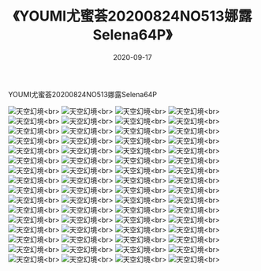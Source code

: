 ﻿---
layout: post
title: 《YOUMI尤蜜荟20200824NO513娜露Selena64P》
date: 2020-09-17
img: http://photo.orgx.cf/性感/2020/YOUMI尤蜜荟20200824NO513娜露Selena64P/000.jpg
tags: [美女,性感,泳衣]
---

YOUMI尤蜜荟20200824NO513娜露Selena64P



![天空幻境](http://photo.orgx.cf/性感/2020/YOUMI尤蜜荟20200824NO513娜露Selena64P/001.jpg''天空幻境'')<br>
![天空幻境](http://photo.orgx.cf/性感/2020/YOUMI尤蜜荟20200824NO513娜露Selena64P/002.jpg''天空幻境'')<br>
![天空幻境](http://photo.orgx.cf/性感/2020/YOUMI尤蜜荟20200824NO513娜露Selena64P/003.jpg''天空幻境'')<br>
![天空幻境](http://photo.orgx.cf/性感/2020/YOUMI尤蜜荟20200824NO513娜露Selena64P/004.jpg''天空幻境'')<br>
![天空幻境](http://photo.orgx.cf/性感/2020/YOUMI尤蜜荟20200824NO513娜露Selena64P/005.jpg''天空幻境'')<br>
![天空幻境](http://photo.orgx.cf/性感/2020/YOUMI尤蜜荟20200824NO513娜露Selena64P/006.jpg''天空幻境'')<br>
![天空幻境](http://photo.orgx.cf/性感/2020/YOUMI尤蜜荟20200824NO513娜露Selena64P/007.jpg''天空幻境'')<br>
![天空幻境](http://photo.orgx.cf/性感/2020/YOUMI尤蜜荟20200824NO513娜露Selena64P/008.jpg''天空幻境'')<br>
![天空幻境](http://photo.orgx.cf/性感/2020/YOUMI尤蜜荟20200824NO513娜露Selena64P/009.jpg''天空幻境'')<br>
![天空幻境](http://photo.orgx.cf/性感/2020/YOUMI尤蜜荟20200824NO513娜露Selena64P/010.jpg''天空幻境'')<br>
![天空幻境](http://photo.orgx.cf/性感/2020/YOUMI尤蜜荟20200824NO513娜露Selena64P/011.jpg''天空幻境'')<br>
![天空幻境](http://photo.orgx.cf/性感/2020/YOUMI尤蜜荟20200824NO513娜露Selena64P/012.jpg''天空幻境'')<br>
![天空幻境](http://photo.orgx.cf/性感/2020/YOUMI尤蜜荟20200824NO513娜露Selena64P/013.jpg''天空幻境'')<br>
![天空幻境](http://photo.orgx.cf/性感/2020/YOUMI尤蜜荟20200824NO513娜露Selena64P/014.jpg''天空幻境'')<br>
![天空幻境](http://photo.orgx.cf/性感/2020/YOUMI尤蜜荟20200824NO513娜露Selena64P/015.jpg''天空幻境'')<br>
![天空幻境](http://photo.orgx.cf/性感/2020/YOUMI尤蜜荟20200824NO513娜露Selena64P/016.jpg''天空幻境'')<br>
![天空幻境](http://photo.orgx.cf/性感/2020/YOUMI尤蜜荟20200824NO513娜露Selena64P/017.jpg''天空幻境'')<br>
![天空幻境](http://photo.orgx.cf/性感/2020/YOUMI尤蜜荟20200824NO513娜露Selena64P/018.jpg''天空幻境'')<br>
![天空幻境](http://photo.orgx.cf/性感/2020/YOUMI尤蜜荟20200824NO513娜露Selena64P/019.jpg''天空幻境'')<br>
![天空幻境](http://photo.orgx.cf/性感/2020/YOUMI尤蜜荟20200824NO513娜露Selena64P/020.jpg''天空幻境'')<br>
![天空幻境](http://photo.orgx.cf/性感/2020/YOUMI尤蜜荟20200824NO513娜露Selena64P/021.jpg''天空幻境'')<br>
![天空幻境](http://photo.orgx.cf/性感/2020/YOUMI尤蜜荟20200824NO513娜露Selena64P/022.jpg''天空幻境'')<br>
![天空幻境](http://photo.orgx.cf/性感/2020/YOUMI尤蜜荟20200824NO513娜露Selena64P/023.jpg''天空幻境'')<br>
![天空幻境](http://photo.orgx.cf/性感/2020/YOUMI尤蜜荟20200824NO513娜露Selena64P/024.jpg''天空幻境'')<br>
![天空幻境](http://photo.orgx.cf/性感/2020/YOUMI尤蜜荟20200824NO513娜露Selena64P/025.jpg''天空幻境'')<br>
![天空幻境](http://photo.orgx.cf/性感/2020/YOUMI尤蜜荟20200824NO513娜露Selena64P/026.jpg''天空幻境'')<br>
![天空幻境](http://photo.orgx.cf/性感/2020/YOUMI尤蜜荟20200824NO513娜露Selena64P/027.jpg''天空幻境'')<br>
![天空幻境](http://photo.orgx.cf/性感/2020/YOUMI尤蜜荟20200824NO513娜露Selena64P/028.jpg''天空幻境'')<br>
![天空幻境](http://photo.orgx.cf/性感/2020/YOUMI尤蜜荟20200824NO513娜露Selena64P/029.jpg''天空幻境'')<br>
![天空幻境](http://photo.orgx.cf/性感/2020/YOUMI尤蜜荟20200824NO513娜露Selena64P/030.jpg''天空幻境'')<br>
![天空幻境](http://photo.orgx.cf/性感/2020/YOUMI尤蜜荟20200824NO513娜露Selena64P/031.jpg''天空幻境'')<br>
![天空幻境](http://photo.orgx.cf/性感/2020/YOUMI尤蜜荟20200824NO513娜露Selena64P/032.jpg''天空幻境'')<br>
![天空幻境](http://photo.orgx.cf/性感/2020/YOUMI尤蜜荟20200824NO513娜露Selena64P/033.jpg''天空幻境'')<br>
![天空幻境](http://photo.orgx.cf/性感/2020/YOUMI尤蜜荟20200824NO513娜露Selena64P/034.jpg''天空幻境'')<br>
![天空幻境](http://photo.orgx.cf/性感/2020/YOUMI尤蜜荟20200824NO513娜露Selena64P/035.jpg''天空幻境'')<br>
![天空幻境](http://photo.orgx.cf/性感/2020/YOUMI尤蜜荟20200824NO513娜露Selena64P/036.jpg''天空幻境'')<br>
![天空幻境](http://photo.orgx.cf/性感/2020/YOUMI尤蜜荟20200824NO513娜露Selena64P/037.jpg''天空幻境'')<br>
![天空幻境](http://photo.orgx.cf/性感/2020/YOUMI尤蜜荟20200824NO513娜露Selena64P/038.jpg''天空幻境'')<br>
![天空幻境](http://photo.orgx.cf/性感/2020/YOUMI尤蜜荟20200824NO513娜露Selena64P/039.jpg''天空幻境'')<br>
![天空幻境](http://photo.orgx.cf/性感/2020/YOUMI尤蜜荟20200824NO513娜露Selena64P/040.jpg''天空幻境'')<br>
![天空幻境](http://photo.orgx.cf/性感/2020/YOUMI尤蜜荟20200824NO513娜露Selena64P/041.jpg''天空幻境'')<br>
![天空幻境](http://photo.orgx.cf/性感/2020/YOUMI尤蜜荟20200824NO513娜露Selena64P/042.jpg''天空幻境'')<br>
![天空幻境](http://photo.orgx.cf/性感/2020/YOUMI尤蜜荟20200824NO513娜露Selena64P/043.jpg''天空幻境'')<br>
![天空幻境](http://photo.orgx.cf/性感/2020/YOUMI尤蜜荟20200824NO513娜露Selena64P/044.jpg''天空幻境'')<br>
![天空幻境](http://photo.orgx.cf/性感/2020/YOUMI尤蜜荟20200824NO513娜露Selena64P/045.jpg''天空幻境'')<br>
![天空幻境](http://photo.orgx.cf/性感/2020/YOUMI尤蜜荟20200824NO513娜露Selena64P/046.jpg''天空幻境'')<br>
![天空幻境](http://photo.orgx.cf/性感/2020/YOUMI尤蜜荟20200824NO513娜露Selena64P/047.jpg''天空幻境'')<br>
![天空幻境](http://photo.orgx.cf/性感/2020/YOUMI尤蜜荟20200824NO513娜露Selena64P/048.jpg''天空幻境'')<br>
![天空幻境](http://photo.orgx.cf/性感/2020/YOUMI尤蜜荟20200824NO513娜露Selena64P/049.jpg''天空幻境'')<br>
![天空幻境](http://photo.orgx.cf/性感/2020/YOUMI尤蜜荟20200824NO513娜露Selena64P/050.jpg''天空幻境'')<br>
![天空幻境](http://photo.orgx.cf/性感/2020/YOUMI尤蜜荟20200824NO513娜露Selena64P/051.jpg''天空幻境'')<br>
![天空幻境](http://photo.orgx.cf/性感/2020/YOUMI尤蜜荟20200824NO513娜露Selena64P/052.jpg''天空幻境'')<br>
![天空幻境](http://photo.orgx.cf/性感/2020/YOUMI尤蜜荟20200824NO513娜露Selena64P/053.jpg''天空幻境'')<br>
![天空幻境](http://photo.orgx.cf/性感/2020/YOUMI尤蜜荟20200824NO513娜露Selena64P/054.jpg''天空幻境'')<br>
![天空幻境](http://photo.orgx.cf/性感/2020/YOUMI尤蜜荟20200824NO513娜露Selena64P/055.jpg''天空幻境'')<br>
![天空幻境](http://photo.orgx.cf/性感/2020/YOUMI尤蜜荟20200824NO513娜露Selena64P/056.jpg''天空幻境'')<br>
![天空幻境](http://photo.orgx.cf/性感/2020/YOUMI尤蜜荟20200824NO513娜露Selena64P/057.jpg''天空幻境'')<br>
![天空幻境](http://photo.orgx.cf/性感/2020/YOUMI尤蜜荟20200824NO513娜露Selena64P/058.jpg''天空幻境'')<br>
![天空幻境](http://photo.orgx.cf/性感/2020/YOUMI尤蜜荟20200824NO513娜露Selena64P/059.jpg''天空幻境'')<br>
![天空幻境](http://photo.orgx.cf/性感/2020/YOUMI尤蜜荟20200824NO513娜露Selena64P/060.jpg''天空幻境'')<br>
![天空幻境](http://photo.orgx.cf/性感/2020/YOUMI尤蜜荟20200824NO513娜露Selena64P/061.jpg''天空幻境'')<br>
![天空幻境](http://photo.orgx.cf/性感/2020/YOUMI尤蜜荟20200824NO513娜露Selena64P/062.jpg''天空幻境'')<br>
![天空幻境](http://photo.orgx.cf/性感/2020/YOUMI尤蜜荟20200824NO513娜露Selena64P/063.jpg''天空幻境'')<br>
![天空幻境](http://photo.orgx.cf/性感/2020/YOUMI尤蜜荟20200824NO513娜露Selena64P/064.jpg''天空幻境'')<br>